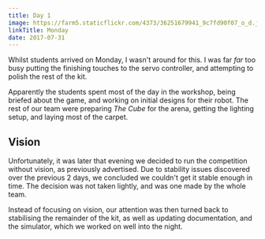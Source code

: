 ```yaml
---
title: Day 1
image: https://farm5.staticflickr.com/4373/36251679941_9c7fd90f07_o_d.jpg
linkTitle: Monday
date: 2017-07-31
---
```


Whilst students arrived on Monday, I wasn't around for this. I was far _far_ too busy putting the finishing touches to the servo controller, and attempting to polish the rest of the kit.

Apparently the students spent most of the day in the workshop, being briefed about the game, and working on initial designs for their robot. The rest of our team were preparing _The Cube_ for the arena, getting the lighting setup, and laying most of the carpet.

## Vision

Unfortunately, it was later that evening we decided to run the competition without vision, as previously advertised. Due to stability issues discovered over the previous 2 days, we concluded we couldn't get it stable enough in time. The decision was not taken lightly, and was one made by the whole team.

Instead of focusing on vision, our attention was then turned back to stabilising the remainder of the kit, as well as updating documentation, and the simulator, which we worked on well into the night.
